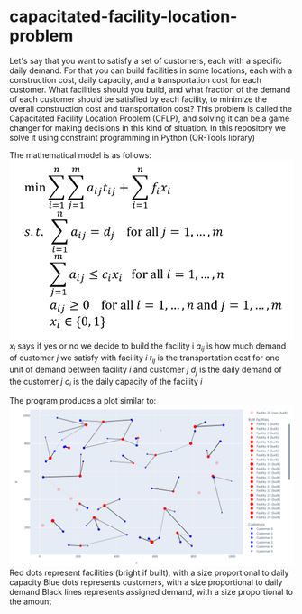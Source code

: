 # capacitated-facility-location-problem

Let's say that you want to satisfy a set of customers, each with a specific daily demand. For that you can build facilities in some locations, each with a construction cost, daily capacity, and a transportation cost for each customer.
What facilities should you build, and what fraction of the demand of each customer should be satisfied by each facility, to minimize the overall construction cost and transportation cost?
This problem is called the Capacitated Facility Location Problem (CFLP), and solving it can be a game changer for making decisions in this kind of situation.
In this repository we solve it using constraint programming in Python (OR-Tools library)

The mathematical model is as follows:
![model](model.png)
$x_{i}$ says if yes or no we decide to build the facility i
$a_{ij}$ is how much demand of customer $j$ we satisfy with facility $i$
$t_{ij}$ is the transportation cost for one unit of demand between facility $i$ and customer $j$
$d_{j}$ is the daily demand of the customer $j$
$c_{i}$ is the daily capacity of the facility $i$

The program produces a plot similar to:
![plot](plot.png)
Red dots represent facilities (bright if built), with a size proportional to daily capacity
Blue dots represents customers, with a size proportional to daily demand
Black lines represents assigned demand, with a size proportional to the amount